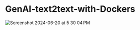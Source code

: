 # GenAI-text2text-with-Dockers

![Screenshot 2024-06-20 at 5 30 04 PM](https://github.com/neil8501/GenAI-text2text-with-Dockers/assets/84774538/2e907a29-1a03-4dbb-8017-323f6e9acad1)
